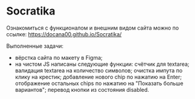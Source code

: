 # Socratika

Ознакомиться с функционалом и внешним видом сайта можно по ссылке: https://docana00.github.io/Socratika/

Выполненные задачи:
- вёрстка сайта по макету в Figma;
- на чистом JS написаны следующие функции: счётчик для textarea; валидация textarea на количество символов; очистка импута по клику на крестик; добавление нового chip по нажатию на Enter; отображение остальных chips по нажатию на "Показать больше вариантов"; перевод кнопки из состояния disabled.
